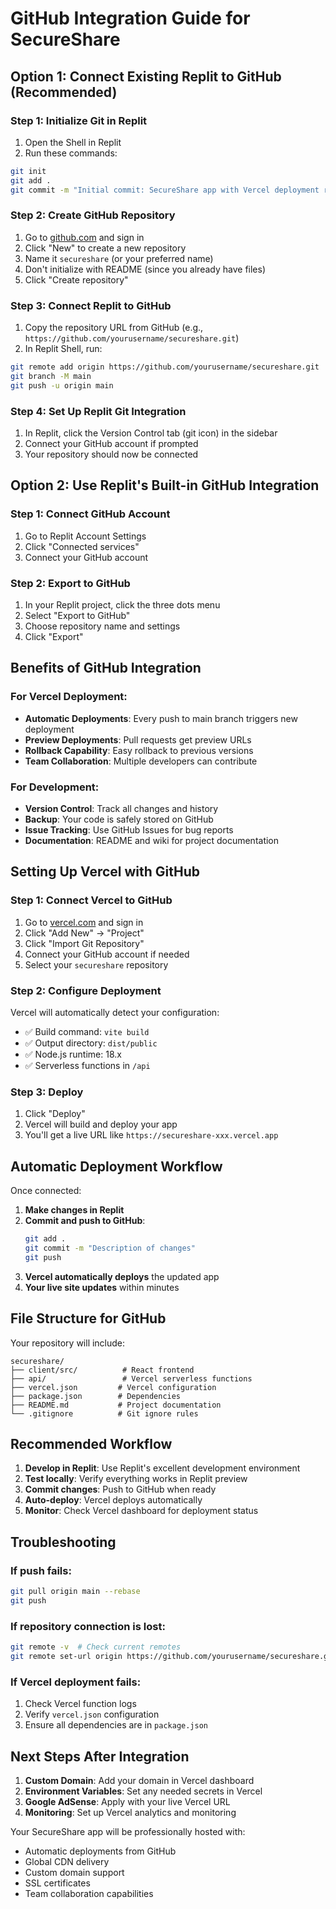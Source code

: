 # GitHub Integration Guide for SecureShare

## Option 1: Connect Existing Replit to GitHub (Recommended)

### Step 1: Initialize Git in Replit
1. Open the Shell in Replit
2. Run these commands:
```bash
git init
git add .
git commit -m "Initial commit: SecureShare app with Vercel deployment ready"
```

### Step 2: Create GitHub Repository
1. Go to [github.com](https://github.com) and sign in
2. Click "New" to create a new repository
3. Name it `secureshare` (or your preferred name)
4. Don't initialize with README (since you already have files)
5. Click "Create repository"

### Step 3: Connect Replit to GitHub
1. Copy the repository URL from GitHub (e.g., `https://github.com/yourusername/secureshare.git`)
2. In Replit Shell, run:
```bash
git remote add origin https://github.com/yourusername/secureshare.git
git branch -M main
git push -u origin main
```

### Step 4: Set Up Replit Git Integration
1. In Replit, click the Version Control tab (git icon) in the sidebar
2. Connect your GitHub account if prompted
3. Your repository should now be connected

## Option 2: Use Replit's Built-in GitHub Integration

### Step 1: Connect GitHub Account
1. Go to Replit Account Settings
2. Click "Connected services"
3. Connect your GitHub account

### Step 2: Export to GitHub
1. In your Replit project, click the three dots menu
2. Select "Export to GitHub"
3. Choose repository name and settings
4. Click "Export"

## Benefits of GitHub Integration

### For Vercel Deployment:
- **Automatic Deployments**: Every push to main branch triggers new deployment
- **Preview Deployments**: Pull requests get preview URLs
- **Rollback Capability**: Easy rollback to previous versions
- **Team Collaboration**: Multiple developers can contribute

### For Development:
- **Version Control**: Track all changes and history
- **Backup**: Your code is safely stored on GitHub
- **Issue Tracking**: Use GitHub Issues for bug reports
- **Documentation**: README and wiki for project documentation

## Setting Up Vercel with GitHub

### Step 1: Connect Vercel to GitHub
1. Go to [vercel.com](https://vercel.com) and sign in
2. Click "Add New" → "Project"
3. Click "Import Git Repository"
4. Connect your GitHub account if needed
5. Select your `secureshare` repository

### Step 2: Configure Deployment
Vercel will automatically detect your configuration:
- ✅ Build command: `vite build`
- ✅ Output directory: `dist/public`
- ✅ Node.js runtime: 18.x
- ✅ Serverless functions in `/api`

### Step 3: Deploy
1. Click "Deploy"
2. Vercel will build and deploy your app
3. You'll get a live URL like `https://secureshare-xxx.vercel.app`

## Automatic Deployment Workflow

Once connected:
1. **Make changes in Replit**
2. **Commit and push to GitHub**:
   ```bash
   git add .
   git commit -m "Description of changes"
   git push
   ```
3. **Vercel automatically deploys** the updated app
4. **Your live site updates** within minutes

## File Structure for GitHub

Your repository will include:
```
secureshare/
├── client/src/          # React frontend
├── api/                 # Vercel serverless functions
├── vercel.json         # Vercel configuration
├── package.json        # Dependencies
├── README.md           # Project documentation
└── .gitignore          # Git ignore rules
```

## Recommended Workflow

1. **Develop in Replit**: Use Replit's excellent development environment
2. **Test locally**: Verify everything works in Replit preview
3. **Commit changes**: Push to GitHub when ready
4. **Auto-deploy**: Vercel deploys automatically
5. **Monitor**: Check Vercel dashboard for deployment status

## Troubleshooting

### If push fails:
```bash
git pull origin main --rebase
git push
```

### If repository connection is lost:
```bash
git remote -v  # Check current remotes
git remote set-url origin https://github.com/yourusername/secureshare.git
```

### If Vercel deployment fails:
1. Check Vercel function logs
2. Verify `vercel.json` configuration
3. Ensure all dependencies are in `package.json`

## Next Steps After Integration

1. **Custom Domain**: Add your domain in Vercel dashboard
2. **Environment Variables**: Set any needed secrets in Vercel
3. **Google AdSense**: Apply with your live Vercel URL
4. **Monitoring**: Set up Vercel analytics and monitoring

Your SecureShare app will be professionally hosted with:
- Automatic deployments from GitHub
- Global CDN delivery
- Custom domain support
- SSL certificates
- Team collaboration capabilities